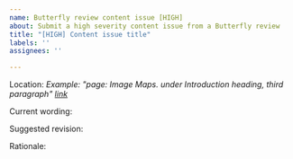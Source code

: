 ```yaml
---
name: Butterfly review content issue [HIGH]
about: Submit a high severity content issue from a Butterfly review
title: "[HIGH] Content issue title"
labels: ''
assignees: ''

---
```


Location: 
*Example: "page: Image Maps. under Introduction heading, third paragraph" [link](https://www.url.com)*

Current wording:

Suggested revision:

Rationale:
